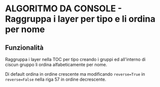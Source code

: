 # ALGORITMO DA CONSOLE - **Raggruppa i layer per tipo e li ordina per nome**

##  Funzionalità
Raggruppa i layer nella TOC per tipo creando i gruppi
ed all'interno di ciscun gruppo li ordina alfabeticamente
per nome.

Di default ordina in ordine crescente ma modificando `reverse=True` in
`reverse=False` nella riga 57 in ordine decrescente.
